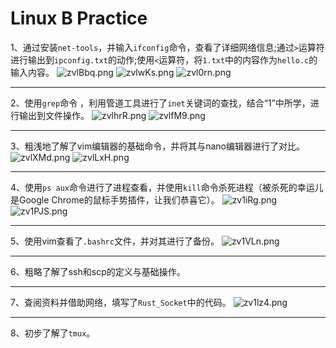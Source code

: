 # Linux B Practice
1、通过安装`net-tools`，并输入`ifconfig`命令，查看了详细网络信息;通过`>`运算符进行输出到`ipconfig.txt`的动作;使用`<`运算符，将`1.txt`中的内容作为`hello.c`的输入内容。
![zvlBbq.png](https://s1.ax1x.com/2022/12/24/zvlBbq.png)
![zvlwKs.png](https://s1.ax1x.com/2022/12/24/zvlwKs.png)
![zvl0rn.png](https://s1.ax1x.com/2022/12/24/zvl0rn.png)

---
2、使用`grep`命令 ，利用管道工具进行了`inet`关键词的查找，结合“1”中所学，进行输出到文件操作。
![zvlhrR.png](https://s1.ax1x.com/2022/12/24/zvlhrR.png)
![zvlfM9.png](https://s1.ax1x.com/2022/12/24/zvlfM9.png)

---
3、粗浅地了解了vim编辑器的基础命令，并将其与nano编辑器进行了对比。
![zvlXMd.png](https://s1.ax1x.com/2022/12/24/zvlXMd.png)
![zvlLxH.png](https://s1.ax1x.com/2022/12/24/zvlLxH.png)

---
4、使用`ps aux`命令进行了进程查看，并使用`kill`命令杀死进程（被杀死的幸运儿是Google Chrome的鼠标手势插件，让我们恭喜它）。
![zv1iRg.png](https://s1.ax1x.com/2022/12/24/zv1iRg.png)
![zv1PJS.png](https://s1.ax1x.com/2022/12/24/zv1PJS.png)

---
5、使用vim查看了`.bashrc`文件，并对其进行了备份。
![zv1VLn.png](https://s1.ax1x.com/2022/12/24/zv1VLn.png)

---
6、粗略了解了ssh和scp的定义与基础操作。

---
7、查阅资料并借助网络，填写了`Rust_Socket`中的代码。
![zv1lz4.png](https://s1.ax1x.com/2022/12/24/zv1lz4.png)

---
8、初步了解了`tmux`。